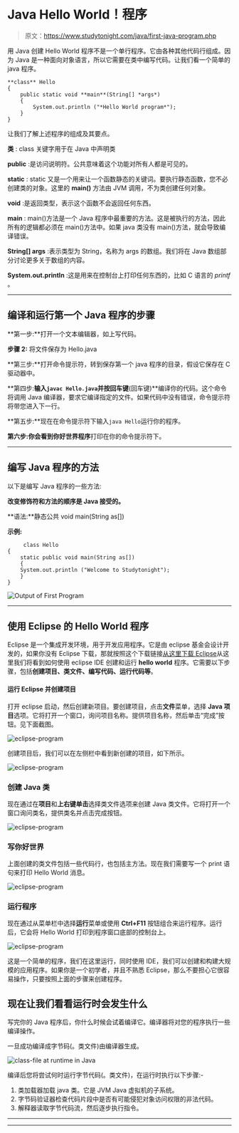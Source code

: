 # Java Hello World！程序

> 原文：<https://www.studytonight.com/java/first-java-program.php>

用 Java 创建 Hello World 程序不是一个单行程序。它由各种其他代码行组成。因为 Java 是一种面向对象语言，所以它需要在类中编写代码。让我们看一个简单的 java 程序。

```
**class** Hello
{
  	public static void **main**(String[] *args*)
  	{
     	System.out.println ("*Hello World program*");
  	}
}
```

让我们了解上述程序的组成及其要点。

**类** : class 关键字用于在 Java 中声明类

**public** :是访问说明符。公共意味着这个功能对所有人都是可见的。

**static** : static 又是一个用来让一个函数静态的关键词。要执行静态函数，您不必创建类的对象。这里的 **main()** 方法由 JVM 调用，不为类创建任何对象。

**void** :是返回类型，表示这个函数不会返回任何东西。

**main** : main()方法是一个 Java 程序中最重要的方法。这是被执行的方法，因此所有的逻辑都必须在 main()方法中。如果 java 类没有 main()方法，就会导致编译错误。

**String[] args** :表示类型为 String，名称为 args 的数组。我们将在 Java 数组部分讨论更多关于数组的内容。

**System.out.println** :这是用来在控制台上打印任何东西的，比如 C 语言的 *printf* 。

* * *

## 编译和运行第一个 Java 程序的步骤

**第一步:**打开一个文本编辑器，如上写代码。

**步骤 2:** 将文件保存为 Hello.java

**第三步:**打开命令提示符，转到保存第一个 java 程序的目录，假设它保存在 C 驱动器中。

**第四步:**输入`javac Hello.java`并按回车键**(回车键)**编译你的代码。这个命令将调用 Java 编译器，要求它编译指定的文件。如果代码中没有错误，命令提示符将带您进入下一行。

**第五步:**现在在命令提示符下输入`java Hello`运行你的程序。

**第六步:**你会看到**你好世界程序**打印在你的命令提示符下。

* * *

## 编写 Java 程序的方法

以下是编写 Java 程序的一些方法:

**改变修饰符和方法的顺序是 Java 接受的。**

**语法:**静态公共 void main(String as[])

**示例:**

```
	 class Hello
{
	static public void main(String as[])
	{
	System.out.println ("Welcome to Studytonight");
	}
} 

```

![Output of First Program](../Images/319d56b21402a390ef625f934af28f7b.png)

* * *

## 使用 Eclipse 的 Hello World 程序

Eclipse 是一个集成开发环境，用于开发应用程序。它是由 eclipse 基金会设计开发的，如果你没有 Eclipse 下载，那就按照这个下载链接[从这里下载 Eclipse](https://www.eclipse.org/downloads/)从这里我们将看到如何使用 eclipse IDE 创建和运行 **hello world** 程序。它需要以下步骤，包括**创建项目、类文件、编写代码、运行代码等**。

#### 运行 Eclipse 并创建项目

打开 eclipse 启动，然后创建新项目。要创建项目，点击**文件**菜单，选择 **Java 项目**选项。它将打开一个窗口，询问项目名称。提供项目名称，然后单击“完成”按钮。见下面截图。

![eclipse-program](../Images/ce8b7cd38d8d4014c604068262358d7d.png)

创建项目后，我们可以在左侧栏中看到新创建的项目，如下所示。

![eclipse-program](../Images/6f1d31514572f233b92f8e59b4297eb6.png)

### 创建 Java 类

现在通过在**项目**和**上右键单击**选择类文件选项来创建 Java 类文件。它将打开一个窗口询问类名，提供类名并点击完成按钮。

![eclipse-program](../Images/7441cbe044a01f008c231ae1085fd0cc.png)

### 写你好世界

上面创建的类文件包括一些代码行，也包括主方法。现在我们需要写一个 print 语句来打印 Hello World 消息。

![eclipse-program](../Images/42747bf70ca9e3021bbb76ef13885f4f.png)

### 运行程序

现在通过从菜单栏中选择**运行**菜单或使用 **Ctrl+F11** 按钮组合来运行程序。运行后，它会将 Hello World 打印到程序窗口底部的控制台上。

![eclipse-program](../Images/ad84ba43834c75cc50c85189c4643a42.png)

这是一个简单的程序，我们在这里运行，同时使用 IDE，我们可以创建和构建大规模的应用程序。如果你是一个初学者，并且不熟悉 Eclipse，那么不要担心它很容易操作，只要按照上面的步骤来创建程序。

## 现在让我们看看运行时会发生什么

写完你的 Java 程序后，你什么时候会试着编译它。编译器将对您的程序执行一些编译操作。

一旦成功编译成字节码(。类文件)由编译器生成。

![class-file at runtime in Java](../Images/06da72ddbd9435513e2f7d457575fbf4.png)

编译后您将尝试何时运行字节代码(。类文件)，在运行时执行以下步骤:-

1.  类加载器加载 java 类。它是 JVM Java 虚拟机的子系统。
2.  字节码验证器检查代码片段中是否有可能侵犯对象访问权限的非法代码。
3.  解释器读取字节代码流，然后逐步执行指令。

* * *

* * *